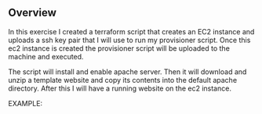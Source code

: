 ## Overview 


In this exercise I created a terraform script that creates an EC2 instance and uploads a ssh key pair that I will use to run my provisioner script. Once this ec2 instance is created the provisioner script will be uploaded to the machine and executed. 


The script will install and enable apache server. Then it will download and unzip a template website and copy its contents into the default apache directory. After this I will have a running website on the ec2 instance.


EXAMPLE: 

